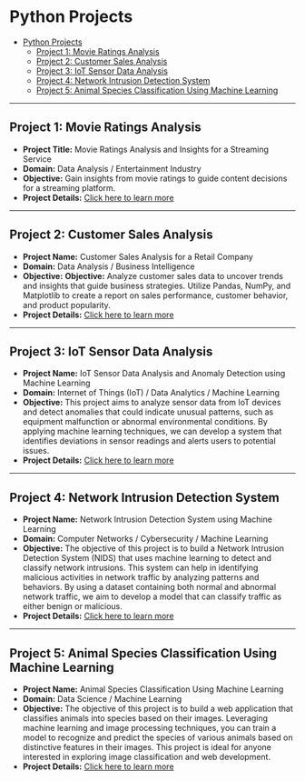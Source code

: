 
# Python Projects

- [Python Projects](#python-projects)
  - [Project 1: Movie Ratings Analysis](#project-1-movie-ratings-analysis)
  - [Project 2: Customer Sales Analysis](#project-2-customer-sales-analysis)
  - [Project 3: IoT Sensor Data Analysis](#project-3-iot-sensor-data-analysis)
  - [Project 4: Network Intrusion Detection System](#project-4-network-intrusion-detection-system)
  - [Project 5: Animal Species Classification Using Machine Learning](#project-5-animal-species-classification-using-machine-learning)

---

## Project 1: Movie Ratings Analysis

- **Project Title:** Movie Ratings Analysis and Insights for a Streaming Service
- **Domain:** Data Analysis / Entertainment Industry
- **Objective:** Gain insights from movie ratings to guide content decisions for a streaming platform.
- **Project Details:** [Click here to learn more](projects/python-project1.md)

---

## Project 2: Customer Sales Analysis

- **Project Name:** Customer Sales Analysis for a Retail Company
- **Domain:** Data Analysis / Business Intelligence
- **Objective:** **Objective:**  Analyze customer sales data to uncover trends and insights that guide business strategies. Utilize Pandas, NumPy, and Matplotlib to create a report on sales performance, customer behavior, and product popularity.
- **Project Details:** [Click here to learn more](projects/python-project2.md)

---

## Project 3: IoT Sensor Data Analysis 

- **Project Name:** IoT Sensor Data Analysis and Anomaly Detection using Machine Learning
- **Domain:** Internet of Things (IoT) / Data Analytics / Machine Learning
- **Objective:** This project aims to analyze sensor data from IoT devices and detect anomalies that could indicate unusual patterns, such as equipment malfunction or abnormal environmental conditions. By applying machine learning techniques, we can develop a system that identifies deviations in sensor readings and alerts users to potential issues.
- **Project Details:** [Click here to learn more](projects/python-project3.md)

---

## Project 4: Network Intrusion Detection System 

- **Project Name:** Network Intrusion Detection System using Machine Learning
- **Domain:** Computer Networks / Cybersecurity / Machine Learning
- **Objective:** The objective of this project is to build a Network Intrusion Detection System (NIDS) that uses machine learning to detect and classify network intrusions. This system can help in identifying malicious activities in network traffic by analyzing patterns and behaviors. By using a dataset containing both normal and abnormal network traffic, we aim to develop a model that can classify traffic as either benign or malicious.
- **Project Details:** [Click here to learn more](projects/python-project4.md)

---

## Project 5: Animal Species Classification Using Machine Learning

- **Project Name:** Animal Species Classification Using Machine Learning
- **Domain:** Data Science / Machine Learning
- **Objective:** The objective of this project is to build a web application that classifies animals into species based on their images. Leveraging machine learning and image processing techniques, you can train a model to recognize and predict the species of various animals based on distinctive features in their images. This project is ideal for anyone interested in exploring image classification and web development.
- **Project Details:** [Click here to learn more](projects/python-project5.md)


